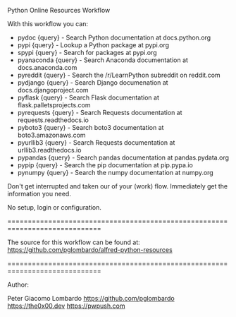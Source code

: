 Python Online Resources Workflow

With this workflow you can:

* pydoc {query} - Search Python documentation at docs.python.org
* pypi {query} - Lookup a Python package at pypi.org
* spypi {query} - Search for packages at pypi.org
* pyanaconda {query} - Search Anaconda documentation at docs.anaconda.com
* pyreddit {query} - Search the /r/LearnPython subreddit on reddit.com
* pydjango {query} - Search Django documenation at docs.djangoproject.com
* pyflask {query} - Search Flask documentation at flask.palletsprojects.com
* pyrequests {query} - Search Requests documentation at requests.readthedocs.io
* pyboto3 {query} - Search boto3 documentation at boto3.amazonaws.com
* pyurllib3 {query} - Search Requests documentation at urllib3.readthedocs.io
* pypandas {query} - Search pandas documentation at pandas.pydata.org
* pypip {query} - Search the pip documentation at pip.pypa.io
* pynumpy {query} - Search the numpy documentation at numpy.org

Don't get interrupted and taken our of your (work) flow.  Immediately get the information you need.

No setup, login or configuration.

=============================================================================

The source for this workflow can be found at:
https://github.com/pglombardo/alfred-python-resources

=============================================================================

Author:

Peter Giacomo Lombardo
https://github.com/pglombardo
https://the0x00.dev
https://pwpush.com
